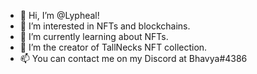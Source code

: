- 👋 Hi, I’m @Lypheal!
- 👀 I’m interested in NFTs and blockchains. 
- 🌱 I’m currently learning about NFTs.
- 💞️ I’m the creator of TallNecks NFT collection.
- 📫 You can contact me on my Discord at Bhavya#4386
